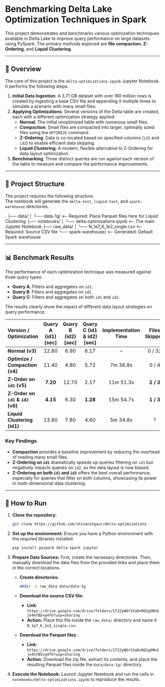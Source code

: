 # Benchmarking Delta Lake Optimization Techniques in Spark

This project demonstrates and benchmarks various optimization techniques available in Delta Lake to improve query performance on large datasets using PySpark. The primary methods explored are **file compaction**, **Z-Ordering**, and **Liquid Clustering**.

***

## 📖 Overview

The core of this project is the `delta-optimizations.ipynb` Jupyter Notebook. It performs the following steps:
1.  **Initial Data Ingestion**: A 3.71 GB dataset with over 160 million rows is created by ingesting a base CSV file and appending it multiple times to simulate a scenario with many small files.
2.  **Applying Optimizations**: Several versions of the Delta table are created, each with a different optimization strategy applied:
    * **Normal**: The initial unoptimized table with numerous small files.
    * **Compaction**: Small files are compacted into larger, optimally sized files using the `OPTIMIZE` command.
    * **Z-Ordering**: Data is co-located based on specified columns (`id1` and `id2`) to enable efficient data skipping.
    * **Liquid Clustering**: A modern, flexible alternative to Z-Ordering for data layout optimization.
3.  **Benchmarking**: Three distinct queries are run against each version of the table to measure and compare the performance improvements.

***

## 📁 Project Structure

The project requires the following structure.  
The notebook will generate the `delta-test`, `liquid-test`, and `spark-warehouse` directories.


.
├── data/
│ └── data-1g/ <-- Required: Place Parquet files here for Liquid Clustering
├── notebooks/
│ └── delta-optimizations.ipynb <-- The main Jupyter Notebook
├── raw_data/
│ └── N_1e7_K_1e2_single.csv <-- Required: Source CSV file
└── spark-warehouse/ <-- Generated: Default Spark warehouse


***

## 📊 Benchmark Results

The performance of each optimization technique was measured against three query types:
* **Query A**: Filters and aggregates on `id1`.
* **Query B**: Filters and aggregates on `id2`.
* **Query C**: Filters and aggregates on both `id1` and `id2`.

The results clearly show the impact of different data layout strategies on query performance.

| Version / Optimization | Query A (id1) [sec] | Query B (id2) [sec] | Query C (id1 & id2) [sec] | Implementation Time | Files Skipped |
| :--- | :---: | :---: | :---: | :---: | :---: |
| **Normal (v3)** | 12.80 | 6.90 | 6.17 | – | 0 / 32 |
| **Optimize / Compaction (v4)** | 11.40 | 4.80 | 5.72 | 7m 36.8s | 0 / 4 |
| **Z-Order on `id1` (v5)** | **7.20** | 12.70 | 2.17 | 11m 51.3s | **2 / 3** |
| **Z-Order on `id1` & `id2` (v6)** | **4.15** | 6.30 | **1.28** | 15m 54.7s | **1 / 3** |
| **Liquid Clustering (id1)** | 13.80 | 7.80 | 4.60 | 5m 34.8s | ? |

### Key Findings
* **Compaction** provides a baseline improvement by reducing the overhead of reading many small files.
* **Z-Ordering on `id1`** dramatically speeds up queries filtering on `id1` but negatively impacts queries on `id2`, as the data layout is now biased.
* **Z-Ordering on both `id1` and `id2`** offers the best overall performance, especially for queries that filter on both columns, showcasing its power in multi-dimensional data clustering.

***

## 🚀 How to Run

1.  **Clone the repository:**
    ```bash
    git clone https://github.com/sh1vanshgaur/delta-optimizations
    ```

2.  **Set up the environment:**
    Ensure you have a Python environment with the required libraries installed.
    ```bash
    pip install pyspark delta-spark jupyter
    ```

3.  **Prepare Data Sources:**
    First, create the necessary directories. Then, manually download the data files from the provided links and place them in the correct locations.

    * **Create directories:**
        ```bash
        mkdir -p raw_data data/data-1g
        ```
    * **Download the source CSV file:**
        * **Link:** `https://drive.google.com/drive/folders/1T22yWOrSXaDnRO2g6MnGje4nYBSvg4fG?usp=sharing`
        * **Action:** Place this file inside the `raw_data/` directory and name it `N_1e7_K_1e2_single.csv`.

    * **Download the Parquet files** :
        * **Link:** `https://drive.google.com/drive/folders/1T22yWOrSXaDnRO2g6MnGje4nYBSvg4fG?usp=sharing`
        * **Action:** Download the zip file, extract its contents, and place the resulting Parquet files inside the `data/data-1g/` directory.

4.  **Execute the Notebook:**
    Launch Jupyter Notebook and run the cells in `notebooks/delta-optimizations.ipynb` to reproduce the results.
